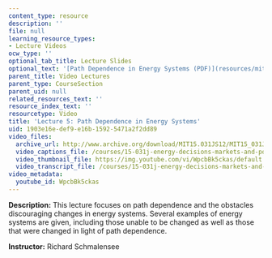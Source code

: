 ```yaml
---
content_type: resource
description: ''
file: null
learning_resource_types:
- Lecture Videos
ocw_type: ''
optional_tab_title: Lecture Slides
optional_text: '[Path Dependence in Energy Systems (PDF)](resources/mit15_031js12_lec5)'
parent_title: Video Lectures
parent_type: CourseSection
parent_uid: null
related_resources_text: ''
resource_index_text: ''
resourcetype: Video
title: 'Lecture 5: Path Dependence in Energy Systems'
uid: 1903e16e-def9-e16b-1592-5471a2f2dd89
video_files:
  archive_url: http://www.archive.org/download/MIT15.031JS12/MIT15_031JS12_lec05_300k.mp4
  video_captions_file: /courses/15-031j-energy-decisions-markets-and-policies-spring-2012/4118d142ac1c5d3197ec307529a569df_WpcbBk5ckas.vtt
  video_thumbnail_file: https://img.youtube.com/vi/WpcbBk5ckas/default.jpg
  video_transcript_file: /courses/15-031j-energy-decisions-markets-and-policies-spring-2012/5d81d0d1f5390b40bc617c6e59a96dda_WpcbBk5ckas.pdf
video_metadata:
  youtube_id: WpcbBk5ckas
---
```


**Description:** This lecture focuses on path dependence and the obstacles discouraging changes in energy systems. Several examples of energy systems are given, including those unable to be changed as well as those that were changed in light of path dependence.

**Instructor:** Richard Schmalensee